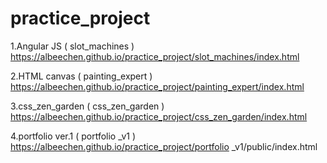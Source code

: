 # practice_project


1.Angular JS ( slot_machines )
https://albeechen.github.io/practice_project/slot_machines/index.html

2.HTML canvas ( painting_expert )
https://albeechen.github.io/practice_project/painting_expert/index.html

3.css_zen_garden ( css_zen_garden )
https://albeechen.github.io/practice_project/css_zen_garden/index.html

4.portfolio ver.1 ( portfolio _v1 )
https://albeechen.github.io/practice_project/portfolio _v1/public/index.html

